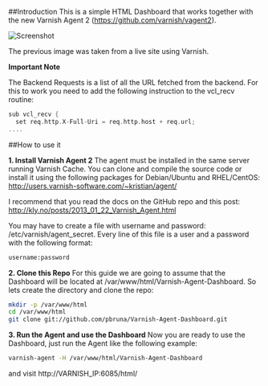 ##Introduction
This is a simple HTML Dashboard that works together with the new Varnish Agent 2 (https://github.com/varnish/vagent2).

![Screenshot](https://raw.github.com/pbruna/Varnish-Agent-Dashboard/master/img/screenshot.png)

The previous image was taken from a live site using Varnish.

**Important Note**

The Backend Requests is a list of all the URL fetched from the backend.
For this to work you need to add the following instruction to the vcl_recv routine:

```c
sub vcl_recv {
  set req.http.X-Full-Uri = req.http.host + req.url;
....
```


##How to use it

**1. Install Varnish Agent 2**
The agent must be installed in the same server running Varnish Cache. You can clone and compile the source code or install it using the following packages for Debian/Ubuntu and RHEL/CentOS: http://users.varnish-software.com/~kristian/agent/

I recommend that you read the docs on the GitHub repo and this post: http://kly.no/posts/2013_01_22_Varnish_Agent.html

You may have to create a file with username and password: /etc/varnish/agent_secret. Every line of this file is a user and a password with the following format:

```bash
username:password
```


**2. Clone this Repo**
For this guide we are going to assume that the Dashboard will be located at /var/www/html/Varnish-Agent-Dashboard. So lets create the directory and clone the repo:

```bash
mkdir -p /var/www/html
cd /var/www/html
git clone git://github.com/pbruna/Varnish-Agent-Dashboard.git
```

**3. Run the Agent and use the Dashboard**
Now you are ready to use the Dashboard, just run the Agent like the following example:

```bash
varnish-agent -H /var/www/html/Varnish-Agent-Dashboard
```

and visit http://VARNISH_IP:6085/html/

